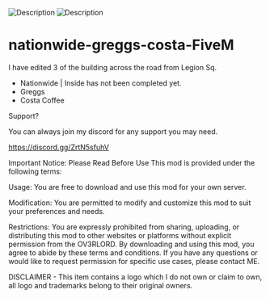![Description](https://i.ibb.co/s69ztcd/Screenshot-2024-03-24-214700.png)
![Description](https://i.ibb.co/P5kZ39W/1231321312.png)



# nationwide-greggs-costa-FiveM 
I have edited 3 of the building across the road from Legion Sq. 

- Nationwide | Inside has not been completed yet. 
- Greggs
- Costa Coffee

Support?

You can always join my discord for any support you may need.

https://discord.gg/ZrtN5sfuhV

Important Notice: Please Read Before Use This mod is provided under the following terms:

Usage: You are free to download and use this mod for your own server.

Modification: You are permitted to modify and customize this mod to suit your preferences and needs.

Restrictions: You are expressly prohibited from sharing, uploading, or distributing this mod to other websites or platforms without explicit permission from the OV3RLORD. By downloading and using this mod, you agree to abide by these terms and conditions. If you have any questions or would like to request permission for specific use cases, please contact ME.

DISCLAIMER - This item contains a logo which I do not own or claim to own, all logo and trademarks belong to their original owners.
